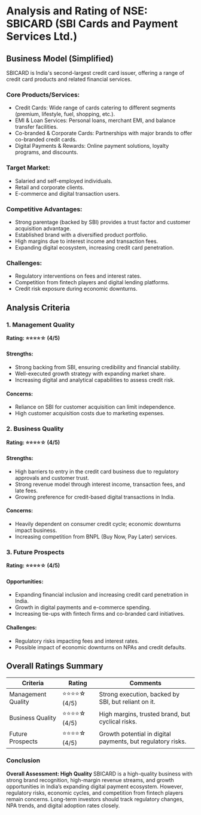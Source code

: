 # Analysis and Rating of NSE: SBICARD (SBI Cards and Payment Services Ltd.)

## Business Model (Simplified)
SBICARD is India's second-largest credit card issuer, offering a range of credit card products and related financial services.

### Core Products/Services:
- Credit Cards: Wide range of cards catering to different segments (premium, lifestyle, fuel, shopping, etc.).
- EMI & Loan Services: Personal loans, merchant EMI, and balance transfer facilities.
- Co-branded & Corporate Cards: Partnerships with major brands to offer co-branded credit cards.
- Digital Payments & Rewards: Online payment solutions, loyalty programs, and discounts.

### Target Market:
- Salaried and self-employed individuals.
- Retail and corporate clients.
- E-commerce and digital transaction users.

### Competitive Advantages:
- Strong parentage (backed by SBI) provides a trust factor and customer acquisition advantage.
- Established brand with a diversified product portfolio.
- High margins due to interest income and transaction fees.
- Expanding digital ecosystem, increasing credit card penetration.

### Challenges:
- Regulatory interventions on fees and interest rates.
- Competition from fintech players and digital lending platforms.
- Credit risk exposure during economic downturns.

## Analysis Criteria

### 1. Management Quality
**Rating: ⭐⭐⭐⭐☆ (4/5)**
#### Strengths:
- Strong backing from SBI, ensuring credibility and financial stability.
- Well-executed growth strategy with expanding market share.
- Increasing digital and analytical capabilities to assess credit risk.
#### Concerns:
- Reliance on SBI for customer acquisition can limit independence.
- High customer acquisition costs due to marketing expenses.

### 2. Business Quality
**Rating: ⭐⭐⭐⭐☆ (4/5)**
#### Strengths:
- High barriers to entry in the credit card business due to regulatory approvals and customer trust.
- Strong revenue model through interest income, transaction fees, and late fees.
- Growing preference for credit-based digital transactions in India.
#### Concerns:
- Heavily dependent on consumer credit cycle; economic downturns impact business.
- Increasing competition from BNPL (Buy Now, Pay Later) services.

### 3. Future Prospects
**Rating: ⭐⭐⭐⭐☆ (4/5)**
#### Opportunities:
- Expanding financial inclusion and increasing credit card penetration in India.
- Growth in digital payments and e-commerce spending.
- Increasing tie-ups with fintech firms and co-branded card initiatives.
#### Challenges:
- Regulatory risks impacting fees and interest rates.
- Possible impact of economic downturns on NPAs and credit defaults.

## Overall Ratings Summary
| Criteria             | Rating       | Comments  |
|---------------------|-------------|--------------------------------------------------|
| Management Quality  | ⭐⭐⭐⭐☆ (4/5) | Strong execution, backed by SBI, but reliant on it. |
| Business Quality   | ⭐⭐⭐⭐☆ (4/5) | High margins, trusted brand, but cyclical risks. |
| Future Prospects   | ⭐⭐⭐⭐☆ (4/5) | Growth potential in digital payments, but regulatory risks. |

### Conclusion
**Overall Assessment: High Quality**
SBICARD is a high-quality business with strong brand recognition, high-margin revenue streams, and growth opportunities in India’s expanding digital payment ecosystem. However, regulatory risks, economic cycles, and competition from fintech players remain concerns. Long-term investors should track regulatory changes, NPA trends, and digital adoption rates closely.

